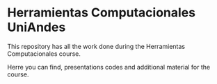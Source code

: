 # Herramientas Computacionales UniAndes
This repository has all the work done during the Herramientas Computacionales course.


Herre you can find, presentations codes and additional material for the course.
